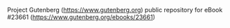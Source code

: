 Project Gutenberg (https://www.gutenberg.org) public repository for eBook #23661 (https://www.gutenberg.org/ebooks/23661)
